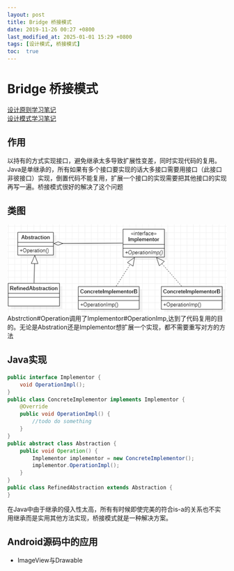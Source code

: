 ```yaml
---
layout: post
title: Bridge 桥接模式
date: 2019-11-26 00:27 +0800
last_modified_at: 2025-01-01 15:29 +0800
tags: [设计模式, 桥接模式]
toc:  true
---
```

# Bridge 桥接模式

[设计原则学习笔记](https://www.jianshu.com/p/f7f79adad32b)  
[设计模式学习笔记](https://www.jianshu.com/p/08bf9381697c)  
## 作用
以持有的方式实现接口，避免继承太多导致扩展性变差，同时实现代码的复用。  
Java是单继承的，所有如果有多个接口要实现的话大多接口需要用接口（此接口非彼接口）实现，倒置代码不能复用，扩展一个接口的实现需要把其他接口的实现再写一遍。桥接模式很好的解决了这个问题
## 类图
![桥接模式类图](https://github.com/Charles199310/Charles199310.github.io/blob/main/assets/images/bridge_01.PNG?raw=true)  
Abstrction#Operation调用了Implementor#OperationImp,达到了代码复用的目的。无论是Abstration还是Implementor想扩展一个实现，都不需要重写对方的方法
## Java实现
```Java
public interface Implementor {
    void OperationImpl();
}
public class ConcreteImplementor implements Implementor {
    @Override
    public void OperationImpl() {
        //todo do something
    }
}
public abstract class Abstraction {
    public void Operation() {
        Implementor implementor = new ConcreteImplementor();
        implementor.OperationImpl();
    }
}
public class RefinedAbstraction extends Abstraction {
}
```
在Java中由于继承的侵入性太高，所有有时候即使完美的符合is-a的关系也不实用继承而是实用其他方法实现，桥接模式就是一种解决方案。

## Android源码中的应用
* ImageView与Drawable
